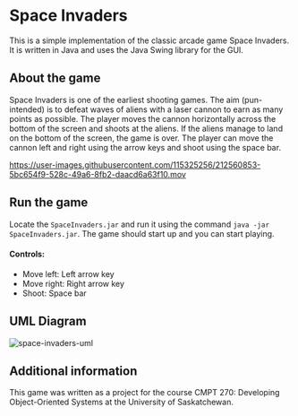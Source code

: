 # Space Invaders

This is a simple implementation of the classic arcade game Space Invaders. It is written in Java and uses the Java Swing library for the GUI.

## About the game

Space Invaders is one of the earliest shooting games. The aim (pun-intended) is to defeat waves of aliens with a laser cannon to earn as many points as possible. The player moves the cannon horizontally across the bottom of the screen and shoots at the aliens. If the aliens manage to land on the bottom of the screen, the game is over. The player can move the cannon left and right using the arrow keys and shoot using the space bar.

https://user-images.githubusercontent.com/115325256/212560853-5bc654f9-528c-49a6-8fb2-daacd6a63f10.mov

## Run the game

Locate the `SpaceInvaders.jar` and run it using the command `java -jar SpaceInvaders.jar`. The game should start up and you can start playing.

#### Controls:

- Move left: Left arrow key
- Move right: Right arrow key
- Shoot: Space bar

## UML Diagram
![space-invaders-uml](https://user-images.githubusercontent.com/115325256/212561610-2d856437-0177-4efb-a903-92d28826a6bc.png)

## Additional information

This game was written as a project for the course CMPT 270: Developing Object-Oriented Systems at the University of Saskatchewan.
